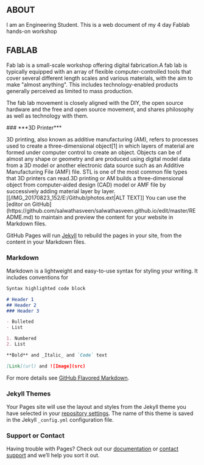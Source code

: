 
## **ABOUT**
I am an Engineering Student. This is a web document of my 4 day Fablab hands-on workshop

## **FABLAB**<br>
<p>Fab lab is a small-scale workshop offering digital fabrication.A fab lab is typically equipped with an array of flexible computer-controlled tools that cover several different length scales and various materials, with the aim to make "almost anything". This includes technology-enabled products generally perceived as limited to mass production.</p>
<p>The fab lab movement is closely aligned with the DIY, the open source hardware and the free and open source movement, and shares philosophy as well as technology with them.</p>
### ***3D Printer***
<p>3D printing, also known as additive manufacturing (AM), refers to processes used to create a three-dimensional object[1] in which layers of material are formed under computer control to create an object. Objects can be of almost any shape or geometry and are produced using digital model data from a 3D model or another electronic data source such as an Additive Manufacturing File (AMF) file. STL is one of the most common file types that 3D printers can read.3D printing or AM builds a three-dimensional object from computer-aided design (CAD) model or AMF file by successively adding material layer by layer.<br>
[[/IMG_20170823_152/E:/Github/photos.ext|ALT TEXT]]
You can use the [editor on GitHub](https://github.com/salwathasveen/salwathasveen.github.io/edit/master/README.md) to maintain and preview the content for your website in Markdown files.

GitHub Pages will run [Jekyll](https://jekyllrb.com/) to rebuild the pages in your site, from the content in your Markdown files.

### Markdown

Markdown is a lightweight and easy-to-use syntax for styling your writing. It includes conventions for

```markdown
Syntax highlighted code block

# Header 1
## Header 2
### Header 3

- Bulleted
- List

1. Numbered
2. List

**Bold** and _Italic_ and `Code` text

[Link](url) and ![Image](src)
```

For more details see [GitHub Flavored Markdown](https://guides.github.com/features/mastering-markdown/).

### Jekyll Themes

Your Pages site will use the layout and styles from the Jekyll theme you have selected in your [repository settings](https://github.com/salwathasveen/salwathasveen.github.io/settings). The name of this theme is saved in the Jekyll `_config.yml` configuration file.

### Support or Contact

Having trouble with Pages? Check out our [documentation](https://help.github.com/categories/github-pages-basics/) or [contact support](https://github.com/contact) and we’ll help you sort it out.
